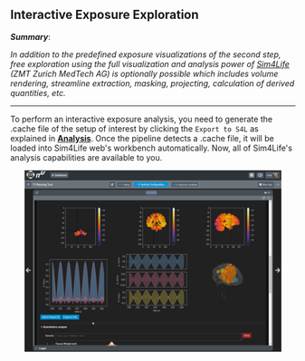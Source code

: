 ## Interactive Exposure Exploration

**_Summary_**:

_In addition to the predefined exposure visualizations of the second step, free exploration using the full visualization and analysis power of [Sim4Life](https://zmt.swiss/sim4life/) (ZMT Zurich MedTech AG) is optionally possible which includes volume rendering, streamline extraction, masking, projecting, calculation of derived quantities, etc._

----


To perform an interactive exposure analysis, you need to generate the .cache file of the setup of interest by clicking the ```Export to S4L``` as explained in [**Analysis**](/docs/services/post_processing.md). Once the pipeline detects a .cache file, it will be loaded into Sim4Life web's workbench automatically. Now, all of Sim4Life's analysis capabilities are available to you. 

<p align="center">
  <img width="90%"  src="assets/quickguide/postpro_s4l.gif">
</p>